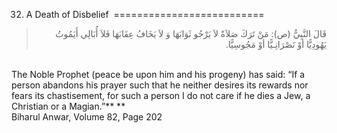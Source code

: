32.  A Death of Disbelief 
==========================

<blockquote dir="rtl">
  <p>
قَالَ النَّبِيُّ (ص): مَنْ تَرَكَ صَلاَةً لاَ يَرْجُو ثَوَابَهَا وَ
لاَ يَخَافُ عِقَابَهَا فَلاَ أُبَالِي أَيَمُوتُ يَهُودِيًّا أوْ
نَصْرَانِـيًّا أوْ مَجُوسِيًّا.
  </p>
</blockquote>

   
 The Noble Prophet (peace be upon him and his progeny) has said: “If a
person abandons his prayer such that he neither desires its rewards nor
fears its chastisement, for such a person I do not care if he dies a
Jew, a Christian or a Magian.”** **  
 Biharul Anwar, Volume 82, Page 202   
   


